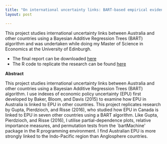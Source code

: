 ```yaml
---
title: "On international uncertainty links: BART-based empirical evidence for Australia"
layout: post

---
```


This project studies international uncertainty links between Australia and other countries using a Bayesian Additive Regression Trees (BART) algorithm and was undertaken while doing my Master of Science in Economics at the University of Edinburgh.

- The final report can be downloaded [here](https://github.com/andybridger/BayesianProject/blob/main/BART/Final_Project.pdf)
- The R code to replicate the research can be found [here](https://github.com/andybridger/BayesianProject/blob/main/BART/bayes_code.R)

**Abstract**

This project studies international uncertainty links between Australia and other countries using a Bayesian Additive Regression Trees (BART) algorithm. I use indexes of economic policy uncertainty (EPU) first developed by Baker, Bloom, and Davis (2015) to examine how EPU in Australia is linked to EPU in other countries. This project replicates research by Gupta, Pierdzioch, and Risse (2016), who studied how EPU in Canada is linked to EPU in seven other countries using a BART algorithm. Like Gupta, Pierdzioch, and Risse (2016), I utilise partial-dependence plots, relative importance measures, and permutation tests from the `bartMachine' package in the R programming environment. I find Australian EPU is more strongly linked to the Indo-Pacific region than Anglosphere countries.

<object data="https://github.com/andybridger/econpolicy/blob/main/econpolicy/policy_paper.pdf" width="1000" height="1000" type='application/pdf'></object>
